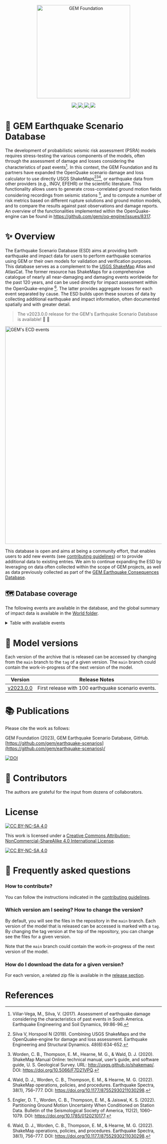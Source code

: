 
<div align='center'>
<p align="center">
    <img src="https://upload.wikimedia.org/wikipedia/commons/thumb/5/5b/Global_Earthquake_Model_Logo.png/440px-Global_Earthquake_Model_Logo.png" alt="GEM Foundation" width="300"/>
</p>
<a href='./earthquake_scenarios/'>
    <img src='https://img.shields.io/badge/Earthquake_Scenarios-green?style=for-the-badge'>
</a>
<a href='./World/'>
    <img src='https://img.shields.io/badge/Global_coverage-gray?style=for-the-badge'>
</a>
<a href='./contribute_guidelines.md'>
    <img src='https://img.shields.io/badge/Contribute-orange?style=for-the-badge'>
</a>
<a href='LICENSE.txt'>
    <img src='https://img.shields.io/badge/LICENSE-blue?style=for-the-badge'>
</a>
</div>

# 🔎 GEM Earthquake Scenario Database

The development of probabilistic seismic risk assessment (PSRA) models requires stress-testing the various components of the models, often through the assessment of damage and losses considering the characteristics of past events[^1]. In this context, the GEM Foundation and its partners have expanded the OpenQuake scenario damage and loss calculator to use directly USGS ShakeMaps[^2][^3][^4], or earthquake data from other providers (e.g., INGV, EFEHR) or the scientific literature. This functionality allows users to generate cross-correlated ground motion fields considering recordings from seismic stations [^5], and to compute a number of risk metrics based on different rupture solutions and ground motion models, and to compare the results against past observations and damage reports. An overview of the functionalities implemented within the OpenQuake-engine can be found in https://github.com/gem/oq-engine/issues/8317.

# ✨ Overview

The Earthquake Scenario Database (ESD) aims at providing both earthquake and impact data for users to perform earthquake scenarios using GEM or their own models for validation and verification purposes. This database serves as a complement to the [USGS ShakeMap](https://earthquake.usgs.gov/data/shakemap/) Atlas and AtlasCat. The former resource has ShakeMaps for a comprehensive catalogue of nearly all near-damaging and damaging events worldwide for the past 120 years, and can be used directly for impact assessment within the OpenQuake-engine [^4]. The latter provides aggregate losses for each event separated by cause. The ESD builds upon these sources of data by collecting additional earthquake and impact information, often documented spatially and with greater detail.

> The v2023.0.0 release for the GEM's Earthquake Scenario Database is available! 🥳 🚀

<div align='left'>
    <img src="./World/eq_events.png" alt="GEM's ECD events" width="700"/>
</div>

This database is open and aims at being a community effort, that enables users to add new events (see [contributing guidelines](./contribute_guidelines.md)) or to provide additional data to existing entries. We aim to continue expanding the ESD by leveraging on data often collected within the scope of GEM projects, as well as data previously collected as part of the [GEM Earthquake Consequences Database](https://www.globalquakemodel.org/gempublications/Introduction-to-the-GEM-Earthquake-Consequences-Database-(GEMECD)).

## 🗺️ Database coverage

The following events are available in the database, and the global summary of impact data is available in the [World folder](./World).

<details>
<summary> Table with available events
</summary>

|     | Country                                 |   Year | Event_Name                                                                    |   Mw |   Depth_(km) | Max_Intensity_(MMI)          |
|----:|:----------------------------------------|-------:|:------------------------------------------------------------------------------|-----:|-------------:|:-----------------------------|
|   0 | Albania                                 |   2019 | [Durres](./Albania/20191126_M6.4_Albania)                                     | 6.4  |        22    | VIII                         |
|   1 | Algeria                                 |   2003 | [Boumerdes_2003](./Algeria/20030521_M6.8_Boumerdes)                           | 6.8  |        12    | IX-X                         |
|   2 | Australia                               |   1989 | [Newcastle](./Australia/19891227_M5.4_Newcastle)                              | 5.4  |        10    | VIII                         |
|   3 | Botswana                                |   2017 | [Moijabana_2017](./Botswana/20170403_M6.5_Moijabana)                          | 6.46 |        23.5  | VIII                         |
|   4 | Chile                                   |   1960 | [Valdivia_1960](./Chile/19600522_M9.5_Valdivia)                               | 9.5  |        25    | IX                           |
|   5 | Chile                                   |   2010 | [Maule_2010](./Chile/20100227_M8.8_Maule)                                     | 8.8  |        30    | VIII                         |
|   6 | Chile                                   |   2014 | [Iquique_2014](./Chile/20140401_M8.2_Iquique)                                 | 8.2  |        38.9  | VIII                         |
|   7 | Chile                                   |   2015 | [Illapel_2015](./Chile/20150916_M8.3_Illapel)                                 | 8.3  |        22.44 | VIII                         |
|   8 | Colombia                                |   1983 | [Popayán_1983 ](./Colombia/19830331_M5.6_Popayan)                             | 5.6  |        15    | VIII                         |
|   9 | Colombia                                |   1994 | [Cacua_1994](./Colombia/19940606_M6.8_Cauca)                                  | 6.8  |        10    | IX                           |
|  10 | Colombia                                |   1999 | [Armenia_1999](./Colombia/19990125_M6.1_Armenia)                              | 6.1  |        15    | IX                           |
|  11 | Colombia                                |   2004 | [Pizarro_2004](./Colombia/20041115_M7.2_Pizarro)                              | 7.2  |        15    | VIII                         |
|  12 | Colombia                                |   2008 | [Quetame_2008](./Colombia/20080524_M5.9_Quetame)                              | 5.9  |        10    | VII                          |
|  13 | Colombia                                |   2023 | [El Calvario](./Colombia/20230817_M6.1_ElCalvario)                            | 6.1  |        10    | VII                          |
|  14 | Costa Rica                              |   1991 | [Limon](./Costa_Rica/19910422_M7.6_Limon)                                     | 7.6  |        10    | VIII                         |
|  15 | Costa Rica                              |   2009 | [Cinchona](./Costa_Rica/20090108_M6.1_Cinchona)                               | 6.2  |         4.6  | IX in Cinchona e Isla Bonita |
|  16 | Costa Rica                              |   2012 | [Nicoya](./Costa_Rica/20120905_M7.6_Nicoya)                                   | 7.6  |        15.4  | VII                          |
|  17 | Costa Rica                              |   2017 | [Puntarenas_2017](./Costa_Rica/20171113_M6.5_Puntarenas)                      | 6.5  |        22    | VIII                         |
|  18 | Croatia                                 |   2020 | [Petrijna_2020](./Croatia/20201229_M6.3_Petrijna)                             | 6.4  |        10    | IX                           |
|  19 | Croatia                                 |   2020 | [Zagreb_2020](./Croatia/20200322_M5.1_Zagreb)                                 | 5.3  |        10    | VIII                         |
|  20 | Cyprus                                  |   1996 | [Cyprus](./Cyprus/19961009_M6.8_Cyprus)                                       | 6.8  |        33    | VI                           |
|  21 | Ecuador                                 |   2016 | [Pedernales_2016](./Ecuador/20160416_M7.8_Pedernales)                         | 7.8  |        17    | IX                           |
|  22 | Egypt                                   |   1992 | [Cairo_1992](./Egypt/19921012_M5.9_Cairo)                                     | 5.8  |        21.5  | VIII                         |
|  23 | El Salvador                             |   2001 | [Subduction_2001](./El_Salvador/20010113_M7.7_Subduction)                     | 7.7  |        39    | VIII                         |
|  24 | El Salvador                             |   2001 | [San Vicente](./El_Salvador/20010213_M6.6_SanVicente)                         | 6.6  |        13    | VIII                         |
|  25 | Greece                                  |   1981 | [GulfofCorinth_1981](./Greece/19810224_M6.7_GulfofCorinth)                    | 6.7  |        33    | IX                           |
|  26 | Greece                                  |   1981 | [GulfofCorinth_1981](./Greece/19810225_M6.4_GulfofCorinth)                    | 6.4  |        33    | IX                           |
|  27 | Greece                                  |   1981 | [GulfofCorinth_1981](./Greece/19810000_Sequence_GulfOfCorinth)                | 6.7  |        33    | IX                           |
|  28 | Greece                                  |   1986 | [Kalamata_1986](./Greece/19860913_M6.0_Kalamata)                              | 6    |        11.2  | X                            |
|  29 | Greece                                  |   1988 | [Elia_1988](./Greece/19881016_M5.88_Elia)                                     | 5.9  |        25.2  | VII                          |
|  30 | Greece                                  |   1995 | [Aigio_1995](./Greece/19950615_M6.4_Aigio)                                    | 6.5  |        14.2  | VIII                         |
|  31 | Greece                                  |   1995 | [KozaniGrevena_1995](./Greece/19950513_M6.5_KozaniGrevena)                    | 6.6  |        14    | VIII                         |
|  32 | Greece                                  |   1999 | [Athens_1999](./Greece/19990907_M5.9_Athens)                                  | 6    |        10    | IX                           |
|  33 | Greece                                  |   2014 | [Kefalonia_2014](./Greece/20140126_M6.1_Kefalonia)                            | 6.1  |         8    | VIII                         |
|  34 | Greece                                  |   2014 | [Kefalonia_2014](./Greece/20140203_M6.0_Kefalonia)                            | 6    |         5    | VII                          |
|  35 | Greece                                  |   2014 | [Kefalonia_2014](./Greece/20140000_Sequence_Kefalonia)                        | 6.1  |         8    | VII                          |
|  36 | Greece                                  |   2015 | [Lefkada_2015](./Greece/20151117_M6.5_Lefkada)                                | 6.5  |        11    | VIII                         |
|  37 | Greece                                  |   2017 | [AegeanSea_2017](./Greece/20170612_M6.3_AegeanSea)                            | 6.3  |        12    | VII                          |
|  38 | Greece                                  |   2020 | [AegeanSea_2020](./Greece/20201030_M7_AegeanSea)                              | 7    |        21    | VIII                         |
|  39 | Haiti                                   |   2010 | [Haiti](./Haiti/20100112_M7.0_Haiti)                                          | 7    |        13    | IX                           |
|  40 | Haiti                                   |   2021 | [Haiti](./Haiti/20210814_M7.2_Haiti)                                          | 7.2  |        10    | VIII                         |
|  41 | Iceland                                 |   2000 | [Iceland](./Iceland/20000617_M5.87_Iceland)                                   | 6.5  |        10    | VIII                         |
|  42 | Iceland                                 |   2000 | [Iceland_2000](./Iceland/20000620_M6.46_Iceland)                              | 6.5  |        10    | IX                           |
|  43 | Iceland                                 |   2008 | [Iceland_2008](./Iceland/20080529_M6.32_Iceland)                              | 6.3  |         9    | VIII                         |
|  44 | India, China, Nepal, Bhutan, Bangladesh |   2011 | [Sikkim_2011](./India, China, Nepal, Bhutan, Bangladesh/20110918_M6.9_Sikkim) | 6.9  |        50    | VIII                         |
|  45 | Indonesia                               |   2006 | [Yogyakarta](./Indonesia/20060527_M6.4_Yogyakarta)                            | 6.4  |        12.5  | VIII                         |
|  46 | Indonesia                               |   2009 | [Padang ](./Indonesia/20090930_M7.6_Padang)                                   | 7.6  |        81    | VIII                         |
|  47 | Iran                                    |   1978 | [Tabas](./Iran/19780916_M7.3_Tabas)                                           | 7.3  |        33    | IX                           |
|  48 | Iran                                    |   1990 | [Manjil-Rudbar](./Iran/19900620_M7.4_Manjil-Rudbar)                           | 7.4  |        18.5  | IX                           |
|  49 | Iran                                    |   1997 | [Qayen](./Iran/19970510_M7.2_Qayen)                                           | 7.2  |        10    | IX                           |
|  50 | Iran                                    |   1997 | [Golestan](./Iran/19970228_M6.1_Golestan)                                     | 6.1  |        10    | VIII                         |
|  51 | Iran                                    |   2003 | [Bam](./Iran/20031226_M6.6_Bam)                                               | 6.6  |        10    | IX                           |
|  52 | Iran                                    |   2005 | [Zarand](./Iran/20050222_M6.5_Zarand)                                         | 6.5  |        14    | VIII                         |
|  53 | Iran                                    |   2012 | [Ahar-Varzaghan](./Iran/20120811_M6.4_Ahar-Varzaghan)                         | 6.4  |        11    | VII                          |
|  54 | Iran                                    |   2012 | [Ahar-Varzaghan](./Iran/20120811_M6.2_Ahar-Varzaghan)                         | 6.2  |        12    | VIII                         |
|  55 | Iran                                    |   2012 | [Ahar-Varzaghan](./Iran/20120000_Sequence_Ahar-Varzaghan)                     | 6.4  |        11    | VII                          |
|  56 | Iran                                    |   2017 | [Sarpole-Zahab](./Iran/20171112_M7.3_SarpoleZahab)                            | 7.3  |        18.1  | IX                           |
|  57 | Italy                                   |   1980 | [Irpinia_1980](./Italy/19801123_M6.9_Irpinia)                                 | 6.9  |        10    | X                            |
|  58 | Italy                                   |   1990 | [Augusta_1990](./Italy/19901213_M5.61_Augusta)                                | 5.6  |        11.1  | VIII                         |
|  59 | Italy                                   |   1997 | [UmbriaMarche_1997](./Italy/19970000_Sequence_UmbriaMarche)                   | 5.7  |        10    | X                            |
|  60 | Italy                                   |   1997 | [UmbriaMarche_1997](./Italy/19971014_M5.86_UmbriaMarche)                      | 5.5  |        10    | VII                          |
|  61 | Italy                                   |   1997 | [UmbriaMarche_1997](./Italy/19970926_M5.97_UmbriaMarche)                      | 6    |        10    | VIII                         |
|  62 | Italy                                   |   1997 | [UmbriaMarche_1997](./Italy/19970926_M5.72_UmbriaMarche)                      | 5.7  |        10    | VIII                         |
|  63 | Italy                                   |   2002 | [Molise_2002](./Italy/20021031_M5.74_Molise)                                  | 5.9  |        10    | VII                          |
|  64 | Italy                                   |   2002 | [Molise_2002](./Italy/20021101_M5.72_Molise)                                  | 5.8  |        10    | VII                          |
|  65 | Italy                                   |   2002 | [Molise_2002](./Italy/20020000_Sequence_Molise)                               | 5.9  |        10    | VIII                         |
|  66 | Italy                                   |   2004 | [Gardone_2004](./Italy/20041124_M4.99_Gardone)                                | 5.1  |        17.2  | VIII                         |
|  67 | Italy                                   |   2009 | [Laquila_2009](./Italy/20090406_M6.18_Laquila)                                | 6.3  |         8.8  | VIII                         |
|  68 | Italy                                   |   2009 | [Laquila_2009](./Italy/20090407_M5.4_Laquila)                                 | 5.5  |        15.1  | VI                           |
|  69 | Italy                                   |   2009 | [Laquila_2009](./Italy/20090000_Sequence_Laquila)                             | 6.3  |         8.8  | X                            |
|  70 | Italy                                   |   2012 | [EmiliaRomagna_2012](./Italy/20120520_M5.8_EmiliaRomagna)                     | 6    |         6.3  | VIII                         |
|  71 | Italy                                   |   2012 | [EmiliaRomagna_2012](./Italy/20120529_M5.6_EmiliaRomagna)                     | 5.8  |        10.2  | VIII                         |
|  72 | Italy                                   |   2012 | [EmiliaRomagna_2012](./Italy/20120000_Sequence_EmiliaRomagna)                 | 6    |         6.3  | VIII                         |
|  73 | Italy                                   |   2016 | [CentralItaly_2016](./Italy/20161026_M6.09_CentralItaly)                      | 6.1  |        10    | VIII                         |
|  74 | Italy                                   |   2016 | [CentralItaly_2016](./Italy/20160824_M6.21_CentralItaly)                      | 6.2  |         4.44 | IX                           |
|  75 | Italy                                   |   2016 | [CentralItaly](./Italy/20162017_Sequence_CentralItaly)                        | 6.6  |         4.44 | IX                           |
|  76 | Italy                                   |   2016 | [CentralItaly_2016](./Italy/20161030_M6.5_CentralItaly)                       | 6.6  |         8    | IX                           |
|  77 | Italy                                   |   2017 | [CentralItaly_2017](./Italy/20170118_M5.95_CentralItaly)                      | 5.7  |         7    | VII                          |
|  78 | Japan                                   |   1995 | [Kobe_1995](./Japan/19950117_M6.9_Kobe)                                       | 6.9  |        21.9  | IX                           |
|  79 | Japan                                   |   2011 | [Tōhoku_2011](./Japan/20110311_M9.1_Tohoku)                                   | 9.1  |        29    | VIII                         |
|  80 | Japan                                   |   2016 | [Kumamoto_2016](./Japan/20160416_M7.0_Kumamoto)                               | 7    |        10    | IX                           |
|  81 | Japan                                   |   2018 | [Osaka_2018](./Japan/20180618_M5.5_Osaka)                                     | 5.5  |        10.3  | VIII                         |
|  82 | Japan                                   |   2018 | [HokkaidoEasternIburi_2018](./Japan/20180906_M6.6_HokkaidoEasternIburi)       | 6.6  |        35    | X                            |
|  83 | Japan                                   |   2019 | [Yamagata_2019](./Japan/20190618_M6.4_Yamagata)                               | 6.4  |        12    | VII                          |
|  84 | Mexico                                  |   1985 | [Mexico_Michoacan ](./Mexico/19850919_M8.1_Michoacan)                         | 8.1  |        15    | VII                          |
|  85 | Mexico                                  |   1999 | [Oaxaca_1999](./Mexico/19990930_M7.4_Oaxaca)                                  | 7.4  |        39    | VIII                         |
|  86 | Mexico                                  |   2017 | [Chiapas_2017](./Mexico/20170908_M8.2_Chiapas)                                | 8.2  |        45.9  | VII                          |
|  87 | Mexico                                  |   2017 | [Puebla_2017](./Mexico/20170919_M7.1_Puebla)                                  | 7.1  |        51.2  | VIII                         |
|  88 | Mexico                                  |   2021 | [Guerrero_2021](./Mexico/20210907_M7.1_Guerrero)                              | 7.1  |        10    | VIII                         |
|  89 | Mexico                                  |   2020 | [Oaxaca_2020](./Mexico /20200623_M7.4_Oaxaca)                                 | 7.4  |        22.6  | VIII                         |
|  90 | Morocco                                 |   2004 | [AlHoceima_2004](./Morocco/20040224_M6.3_AlHoceima)                           | 6.3  |        12.2  | IX                           |
|  91 | Nepal, India, China, Bangladesh         |   2015 | [Gorkha_2015](./Nepal, India, China, Bangladesh/20150425_M7.8_Gorkha)         | 7.8  |         8.22 | IX                           |
|  92 | Netherlands                             |   1992 | [Roermond_1992](./Netherlands/19920413_M5.3_Roermond)                         | 5.4  |        21.2  | VIII                         |
|  93 | New_Zealand                             |   2010 | [Canterbury_2010](./New_Zealand/20100904_M7.0_Canterbury)                     | 7    |        12    | VIII                         |
|  94 | New_Zealand                             |   2011 | [Christchurch_2011](./New_Zealand/20110222_M6.1_Christchurch)                 | 6.1  |         5.9  | IX                           |
|  95 | Pakistan, India, Afghanistan            |   2005 | [Kashmir](./Pakistan, India, Afghanistan/20051008_M7.6_Kashmir)               | 7.6  |        26    | IX                           |
|  96 | Peru                                    |   2007 | [Pisco_2007](./Peru/20070815_M7.9_Pisco)                                      | 7.9  |        40    | VIII                         |
|  97 | Romania                                 |   1990 | [Vrancea_1990](./Romania/19900531_M6.31_Vrancea)                              | 6.3  |        88.2  | V                            |
|  98 | Romania                                 |   1990 | [Vrancea_1990](./Romania/19900530_Sequence_Vrancea)                           | 7    |        89.3  | VIII                         |
|  99 | Romania                                 |   1990 | [Vrancea_1990](./Romania/19900530_M6.95_Vrancea)                              | 7    |        89.3  | VIII                         |
| 100 | Serbia                                  |   2010 | [Kraljevo](./Serbia/20101103_M5.52_Kraljevo)                                  | 5.5  |         0.9  | VI                           |
| 101 | Spain                                   |   2011 | [Lorca_2011](./Spain/20110511_M5.1_Lorca)                                     | 5.1  |         1    | VI                           |
| 102 | Tanzania, Uganda                        |   2016 | [Bukoba_2016](./Tanzania, Uganda/20160910_M5.9_Bukoba)                        | 5.9  |        40    | VII                          |
| 103 | Turkey                                  |   1992 | [Erzincan](./Turkey/19920313_M6.68_Erzincan)                                  | 6.7  |        27.2  | VIII                         |
| 104 | Turkey                                  |   1995 | [Dinar](./Turkey/19951001_M6.42_Dinar)                                        | 6.4  |        33    | VIII                         |
| 105 | Turkey                                  |   1998 | [AdanaCeyhan_1998](./Turkey/19980627_M6.28_AdanaCeyhan)                       | 6.3  |        33    | IV                           |
| 106 | Turkey                                  |   1999 | [Duzce_1999](./Turkey/19991112_M6.71_Duzce)                                   | 7.2  |        10    | IX                           |
| 107 | Turkey                                  |   1999 | [Izmit](./Turkey/19990817_M7.53_Izmit)                                        | 7.6  |        17    | X                            |
| 108 | Turkey                                  |   2011 | [Van_2011](./Turkey/20111023_M7.1_Van)                                        | 7.1  |        18    | VIII                         |
| 109 | Turkey                                  |   2023 | [CentralTurkey_2023](./Turkey/20230206_M7.8_KahramanmarasGaziantep)           | 7.8  |        10    | XII                          |

</details>

# 🚀 Model versions

Each version of the archive that is released can be accessed by changing from the `main` branch to the `tag` of a given version.
The `main` branch could contain the work-in-progress of the next version of the model.

| Version   | Release Notes                                                            |
|-----------|--------------------------------------------------------------------------|
| [v2023.0.0](https://github.com/gem/ecd/tree/v2023.0.0) | First release with 100 earthquake scenario events.|

# 📚 Publications

Please cite the work as follows:

GEM Foundation (2023), GEM Earthquake Scenario Database, GitHub. 
[https://github.com/gem/earthquake-scenarios](https://github.com/gem/earthquake-scenarios)/

[![DOI](https://zenodo.org/badge/DOI/10.5281/zenodo.8425465.svg)](https://doi.org/10.5281/zenodo.8425465)


# 🌟 Contributors

The authors are grateful for the input from dozens of collaborators. 

# License
[![CC BY-NC-SA 4.0][cc-by-nc-sa-shield]][cc-by-nc-sa]

This work is licensed under a
[Creative Commons Attribution-NonCommercial-ShareAlike 4.0 International License][cc-by-nc-sa].

[![CC BY-NC-SA 4.0][cc-by-nc-sa-image]][cc-by-nc-sa]

[cc-by-nc-sa]: http://creativecommons.org/licenses/by-nc-sa/4.0/
[cc-by-nc-sa-image]: https://licensebuttons.net/l/by-nc-sa/4.0/88x31.png
[cc-by-nc-sa-shield]: https://img.shields.io/badge/License-CC%20BY--NC--SA%204.0-lightgrey.svg

# 🤔 Frequently asked questions

### How to contribute?

You can follow the instructions indicated in the [contributing guidelines](./contribute_guidelines.md).

### Which version am I seeing? How to change the version?

By default, you will see the files in the repository in the `main` branch. Each version of the model that is released can be accessed is marked with a `tag`. By changing the tag version at the top of the repository, you can change see the files for a given version.

Note that the `main` branch could contain the work-in-progress of the next version of the model.

### How do I download the data for a given version?

For each version, a related zip file is available in the [release section](https://github.com/gem/global_exposure_model/releases).

# References
[^1]: Villar-Vega, M., Silva, V. (2017). Assessment of earthquake damage considering the characteristics of past events in South America. Earthquake Engineering and Soil Dynamics, 99:86-96.
[^2]: Silva V, Horspool N (2019). Combining USGS ShakeMaps and the OpenQuake-engine for damage and loss assessment. Earthquake Engineering and Structural Dynamics. 48(6):634-652.
[^3]: Worden, C. B., Thompson, E. M., Hearne, M. G., & Wald, D. J. (2020). ShakeMap Manual Online: technical manual, user’s guide, and software guide, U. S. Geological Survey. URL: http://usgs.github.io/shakemap/. DOI: https://doi.org/10.5066/F7D21VPQ.
[^4]: Wald, D. J., Worden, C. B., Thompson, E. M., & Hearne, M. G. (2022). ShakeMap operations, policies, and procedures. Earthquake Spectra, 38(1), 756–777. DOI: https://doi.org/10.1177/87552930211030298.
[^5]: Engler, D. T., Worden, C. B., Thompson, E. M., & Jaiswal, K. S. (2022). Partitioning Ground Motion Uncertainty When Conditioned on Station Data. Bulletin of the Seismological Society of America, 112(2), 1060–1079. DOI: https://doi.org/10.1785/0120210177.
